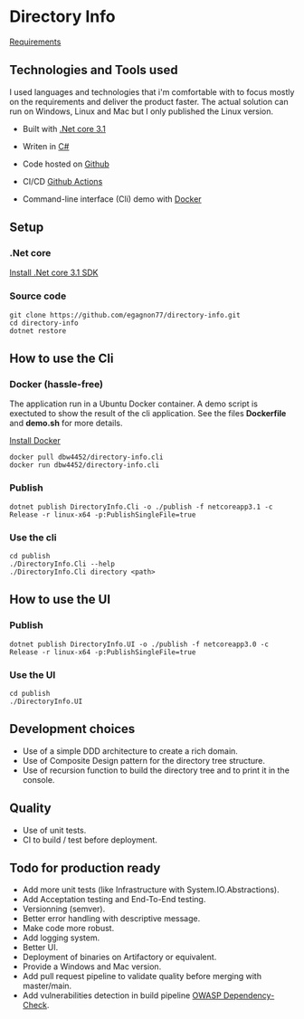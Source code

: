 # Directory Info
[Requirements](Requirements.md)

## Technologies and Tools used
I used languages and technologies that i'm comfortable with to focus mostly on the requirements and deliver the product faster. The actual solution can run on Windows, Linux and Mac but I only published the Linux version.

* Built with [.Net core 3.1](https://dotnet.microsoft.com/download/dotnet-core/3.1)

* Writen in [C#](https://docs.microsoft.com/en-us/dotnet/csharp/)

* Code hosted on [Github](https://github.com/egagnon77/directory-info)

* CI/CD [Github Actions](https://github.com/egagnon77/directory-info/actions)

* Command-line interface (Cli) demo with [Docker](https://hub.docker.com/r/dbw4452/directory-info.cli)

## Setup

### .Net core
[Install .Net core 3.1 SDK](https://dotnet.microsoft.com/download/dotnet-core/3.1)

### Source code
```
git clone https://github.com/egagnon77/directory-info.git
cd directory-info
dotnet restore
```

## How to use the Cli

### Docker (hassle-free)
The application run in a Ubuntu Docker container. A demo script is exectuted to show the result of the cli application. 
See the files **Dockerfile** and **demo.sh** for more details.

[Install Docker](https://docs.docker.com/get-docker/)

``` 
docker pull dbw4452/directory-info.cli
docker run dbw4452/directory-info.cli
```

### Publish
```
dotnet publish DirectoryInfo.Cli -o ./publish -f netcoreapp3.1 -c Release -r linux-x64 -p:PublishSingleFile=true
```

### Use the cli
```
cd publish
./DirectoryInfo.Cli --help
./DirectoryInfo.Cli directory <path>
```

## How to use the UI

### Publish
```
dotnet publish DirectoryInfo.UI -o ./publish -f netcoreapp3.0 -c Release -r linux-x64 -p:PublishSingleFile=true
```

### Use the UI
```
cd publish
./DirectoryInfo.UI
```

## Development choices

* Use of a simple DDD architecture to create a rich domain.
* Use of Composite Design pattern for the directory tree structure.
* Use of recursion function to build the directory tree and to print it in the console.

## Quality

* Use of unit tests.
* CI to build / test before deployment.

## Todo for production ready

* Add more unit tests (like Infrastructure with System.IO.Abstractions).
* Add Acceptation testing and End-To-End testing.
* Versionning (semver).
* Better error handling with descriptive message.
* Make code more robust.
* Add logging system.
* Better UI.
* Deployment of binaries on Artifactory or equivalent.
* Provide a Windows and Mac version.
* Add pull request pipeline to validate quality before merging with master/main.
* Add vulnerabilities detection in build pipeline [OWASP Dependency-Check](https://owasp.org/www-project-dependency-check/).
  